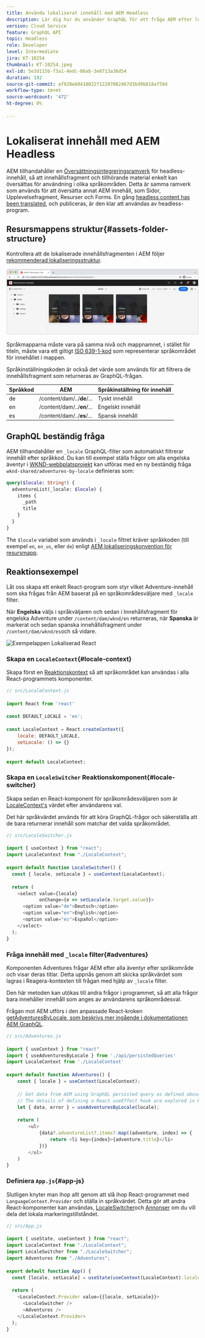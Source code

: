```yaml
---
title: Använda lokaliserat innehåll med AEM Headless
description: Lär dig hur du använder GraphQL för att fråga AEM efter lokaliserat innehåll.
version: Cloud Service
feature: GraphQL API
topic: Headless
role: Developer
level: Intermediate
jira: KT-10254
thumbnail: KT-10254.jpeg
exl-id: 5e3d115b-f3a1-4edc-86ab-3e0713a36d54
duration: 192
source-git-commit: af928e60410022f12207082467d3bd9b818af59d
workflow-type: tm+mt
source-wordcount: '472'
ht-degree: 0%

---
```


# Lokaliserat innehåll med AEM Headless

AEM tillhandahåller en [Översättningsintegreringsramverk](https://experienceleague.adobe.com/docs/experience-manager-cloud-service/content/sites/administering/reusing-content/translation/integration-framework.html) för headless-innehåll, så att innehållsfragment och tillhörande material enkelt kan översättas för användning i olika språkområden. Detta är samma ramverk som används för att översätta annat AEM innehåll, som Sidor, Upplevelsefragment, Resurser och Forms. En gång [headless content has been translated](https://experienceleague.adobe.com/docs/experience-manager-cloud-service/content/headless/journeys/translation/overview.html), och publiceras, är den klar att användas av headless-program.

## Resursmappens struktur{#assets-folder-structure}

Kontrollera att de lokaliserade innehållsfragmenten i AEM följer [rekommenderad lokaliseringsstruktur](https://experienceleague.adobe.com/docs/experience-manager-cloud-service/content/headless/journeys/translation/getting-started.html#recommended-structure).

![Lokaliserade AEM resursmappar](./assets/localized-content/asset-folders.jpg)

Språkmapparna måste vara på samma nivå och mappnamnet, i stället för titeln, måste vara ett giltigt [ISO 639-1-kod](https://en.wikipedia.org/wiki/List_of_ISO_639-1_codes) som representerar språkområdet för innehållet i mappen.

Språkinställningskoden är också det värde som används för att filtrera de innehållsfragment som returneras av GraphQL-frågan.

| Språkkod | AEM | Språkinställning för innehåll |
|--------------------------------|----------|----------|
| de | /content/dam/../**de**/... | Tyskt innehåll |
| en | /content/dam/../**en**/... | Engelskt innehåll |
| es | /content/dam/../**es**/... | Spansk innehåll |

## GraphQL beständig fråga

AEM tillhandahåller en `_locale` GraphQL-filter som automatiskt filtrerar innehåll efter språkkod. Du kan till exempel ställa frågor om alla engelska äventyr i [WKND-webbplatsprojekt](https://github.com/adobe/aem-guides-wknd) kan utföras med en ny beständig fråga `wknd-shared/adventures-by-locale` definieras som:

```graphql
query($locale: String!) {
  adventureList(_locale: $locale) {
    items {      
      _path
      title
    }
  }
}
```

The `$locale` variabel som används i `_locale` filtret kräver språkkoden (till exempel `en`, `en_us`, eller `de`) enligt [AEM lokaliseringskonvention för resursmapp](#assets-folder-structure).

## Reaktionsexempel

Låt oss skapa ett enkelt React-program som styr vilket Adventure-innehåll som ska frågas från AEM baserat på en språkområdesväljare med `_locale` filter.

När __Engelska__ väljs i språkväljaren och sedan i Innehållsfragment för engelska Adventure under `/content/dam/wknd/en` returneras, när __Spanska__ är markerat och sedan spanska innehållsfragment under `/content/dam/wknd/es`och så vidare.

![Exempelappen Lokaliserad React](./assets/localized-content/react-example.png)

### Skapa en `LocaleContext`{#locale-context}

Skapa först en [Reaktionskontext](https://reactjs.org/docs/context.html) så att språkområdet kan användas i alla React-programmets komponenter.

```javascript
// src/LocaleContext.js

import React from 'react'

const DEFAULT_LOCALE = 'en';

const LocaleContext = React.createContext({
    locale: DEFAULT_LOCALE, 
    setLocale: () => {}
});

export default LocaleContext;
```

### Skapa en `LocaleSwitcher` Reaktionskomponent{#locale-switcher}

Skapa sedan en React-komponent för språkområdesväljaren som är [LocaleContext&#39;s](#locale-context) värdet efter användarens val.

Det här språkvärdet används för att köra GraphQL-frågor och säkerställa att de bara returnerar innehåll som matchar det valda språkområdet.

```javascript
// src/LocaleSwitcher.js

import { useContext } from "react";
import LocaleContext from "./LocaleContext";

export default function LocaleSwitcher() {
  const { locale, setLocale } = useContext(LocaleContext);

  return (
    <select value={locale}
            onChange={e => setLocale(e.target.value)}>
      <option value="de">Deutsch</option>
      <option value="en">English</option>
      <option value="es">Español</option>
    </select>
  );
}
```

### Fråga innehåll med `_locale` filter{#adventures}

Komponenten Adventures frågar AEM efter alla äventyr efter språkområde och visar deras titlar. Detta uppnås genom att skicka språkvärdet som lagras i Reagera-kontexten till frågan med hjälp av `_locale` filter.

Den här metoden kan utökas till andra frågor i programmet, så att alla frågor bara innehåller innehåll som anges av användarens språkområdesval.

Frågan mot AEM utförs i den anpassade React-kroken [getAdventuresByLocale, som beskrivs mer ingående i dokumentationen AEM GraphQL](./aem-headless-sdk.md).

```javascript
// src/Adventures.js

import { useContext } from "react"
import { useAdventuresByLocale } from './api/persistedQueries'
import LocaleContext from './LocaleContext'

export default function Adventures() {
    const { locale } = useContext(LocaleContext);

    // Get data from AEM using GraphQL persisted query as defined above 
    // The details of defining a React useEffect hook are explored in How to > AEM Headless SDK
    let { data, error } = useAdventuresByLocale(locale);

    return (
        <ul>
            {data?.adventureList?.items?.map((adventure, index) => { 
                return <li key={index}>{adventure.title}</li>
            })}
        </ul>
    )
}
```

### Definiera `App.js`{#app-js}

Slutligen knyter man ihop allt genom att slå ihop React-programmet med `LanguageContext.Provider` och ställa in språkvärdet. Detta gör att andra React-komponenter kan användas, [LocaleSwitcher](#locale-switcher)och [Annonser](#adventures) om du vill dela det lokala markeringstillståndet.

```javascript
// src/App.js

import { useState, useContext } from "react";
import LocaleContext from "./LocaleContext";
import LocaleSwitcher from "./LocaleSwitcher";
import Adventures from "./Adventures";

export default function App() {
  const [locale, setLocale] = useState(useContext(LocaleContext).locale);

  return (
    <LocaleContext.Provider value={{locale, setLocale}}>
      <LocaleSwitcher />
      <Adventures />
    </LocaleContext.Provider>
  );
}
```
